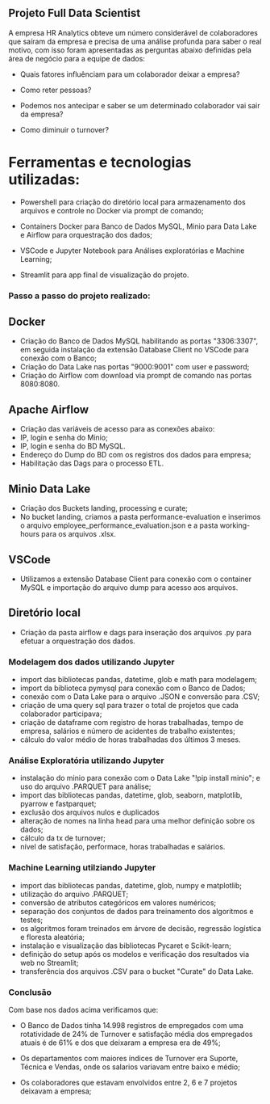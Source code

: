 ## Projeto Full Data Scientist

A empresa HR Analytics obteve um número considerável de colaboradores
que saíram da empresa e precisa de uma análise profunda para saber o
real motivo, com isso foram apresentadas as perguntas abaixo definidas
pela área de negócio para a equipe de dados:

- Quais fatores influênciam para um colaborador deixar a empresa?

- Como reter pessoas?

- Podemos nos antecipar e saber se um determinado colaborador vai
sair da empresa?

- Como diminuir o turnover?



# Ferramentas e tecnologias utilizadas:

- Powershell para criação do diretório local para armazenamento dos arquivos 
e controle no Docker via prompt de comando;

- Containers Docker para Banco de Dados MySQL, Minio para Data Lake e 
Airflow para orquestração dos dados;

- VSCode e Jupyter Notebook para Análises exploratórias e Machine Learning;

- Streamlit para app final de visualização do projeto.



### Passo a passo do projeto realizado:

## Docker
- Criação do Banco de Dados MySQL habilitando as portas "3306:3307", em seguida
instalação da extensão Database Client no VSCode para conexão com o Banco;
- Criação do Data Lake nas portas "9000:9001" com user e password;
- Criação do Airflow com download via prompt de comando nas portas 8080:8080.


## Apache Airflow
- Criação das variáveis de acesso para as conexões abaixo:
- IP, login e senha do Minio;
- IP, login e senha do BD MySQL.
- Endereço do Dump do BD com os registros dos dados para empresa;
- Habilitação das Dags para o processo ETL.


## Minio Data Lake
- Criação dos Buckets landing, processing e curate;
- No bucket landing, criamos a pasta performance-evaluation e inserimos o 
arquivo employee_performance_evaluation.json e a pasta working-hours para os
arquivos .xlsx.


## VSCode
- Utilizamos a extensão Database Client para conexão com o container MySQL e
importação do arquivo dump para acesso aos arquivos.


## Diretório local
- Criação da pasta airflow e dags para inseração dos arquivos .py para efetuar
a orquestração dos dados.


### Modelagem dos dados utilizando Jupyter
- import das bibliotecas pandas, datetime, glob e math para modelagem;
- import da biblioteca pymysql para conexão com o Banco de Dados;
- conexão com o Data Lake para o arquivo .JSON e conversão para .CSV;
- criação de uma query sql para trazer o total de projetos que cada colaborador participava;
- criação de dataframe com registro de horas trabalhadas, tempo de empresa, salários e número de acidentes de trabalho existentes;
- cálculo do valor médio de horas trabalhadas dos últimos 3 meses.


### Análise Exploratória utilizando Jupyter
- instalação do minio para conexão com o Data Lake "!pip install minio"; e uso do arquivo .PARQUET para análise;
- import das bibliotecas pandas, datetime, glob, seaborn, matplotlib, pyarrow e fastparquet;
- exclusão dos arquivos nulos e duplicados
- alteração de nomes na linha head para uma melhor definição sobre os dados;
- cálculo da tx de turnover;
- nível de satisfação, performace, horas trabalhadas e salários.


### Machine Learning utilziando Jupyter
- import das bibliotecas pandas, datetime, glob, numpy e matplotlib;
- utilização do arquivo .PARQUET;
- conversão de atributos categóricos em valores numéricos;
- separação dos conjuntos de dados para treinamento dos algoritmos e testes;
- os algoritmos foram treinados em árvore de decisão, regressão logística e floresta aleatória;
- instalação e visualização das bibliotecas Pycaret e Scikit-learn;
- definição do setup após os modelos e verificação dos resultados via web no Streamlit;
- transferência dos arquivos .CSV para o bucket "Curate" do Data Lake.


### Conclusão

 Com base nos dados acima verificamos que:

- O Banco de Dados tinha 14.998 registros de empregados com uma rotatividade de 24% de Turnover
e satisfação média dos empregados atuais é de 61% e dos que deixaram a empresa era de 49%;

- Os departamentos com maiores índices de Turnover era Suporte, Técnica e Vendas, onde os salarios
variavam entre baixo e médio;

- Os colaboradores que estavam envolvidos entre 2, 6 e 7 projetos deixavam a empresa;
